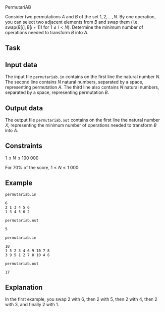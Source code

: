 PermutariAB

Consider two permutations $A$ and $B$ of the set ${1, 2, \dots, N}$. By one operation, you can select two adjacent elements from $B$ and swap them (i.e. $\text{swap}(B[i], B[i + 1])$ for $1 \leq i < N$). Determine the minimum number of operations needed to transform $B$ into $A$.

## Task

## Input data

The input file `permutariab.in` contains on the first line the natural number $N$. The second line contains $N$ natural numbers, separated by a space, representing permutation $A$. The third line also contains $N$ natural numbers, separated by a space, representing permutation $B$.

## Output data

The output file `permutariab.out` contains on the first line the natural number $X$, representing the minimum number of operations needed to transform $B$ into $A$.

## Constraints

$1 \leq N \leq 100\ 000$

For 70% of the score, $1 \leq N \leq 1\ 000$

## Example

`permutariab.in`

```
6
2 1 3 4 5 6
1 3 4 5 6 2
```

`permutariab.out`

```
5
```

`permutariab.in`

```
10
1 5 2 3 4 6 9 10 7 8
3 9 5 1 2 7 8 10 4 6
```

`permutariab.out`

```
17
```

## Explanation

In the first example, you swap $2$ with $6$, then $2$ with $5$, then $2$ with $4$, then $2$ with $3$, and finally $2$ with $1$.